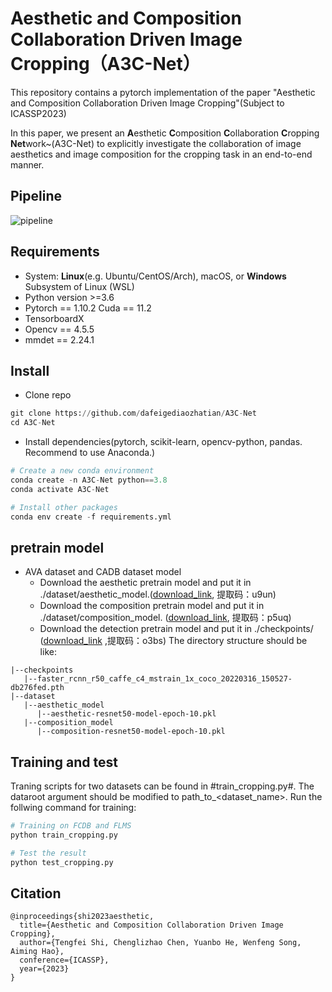 # Aesthetic and Composition Collaboration Driven Image Cropping（A3C-Net）

This repository contains a pytorch implementation of the paper "Aesthetic and Composition Collaboration Driven Image Cropping"(Subject to ICASSP2023)

In this paper, we present an **A**esthetic **C**omposition **C**ollaboration **C**ropping **Net**work~(A3C-Net) to explicitly investigate the collaboration of image aesthetics and image composition for the cropping task in an end-to-end manner.

## Pipeline
![pipeline](https://user-images.githubusercontent.com/16755407/194859123-75929459-027d-4284-a261-daf91140f40d.png)


## Requirements
- System: **Linux**(e.g. Ubuntu/CentOS/Arch), macOS, or **Windows** Subsystem of Linux (WSL)
- Python version >=3.6
- Pytorch == 1.10.2 Cuda == 11.2 
- TensorboardX
- Opencv == 4.5.5
- mmdet == 2.24.1

## Install
- Clone repo
```python
git clone https://github.com/dafeigediaozhatian/A3C-Net
cd A3C-Net
```

- Install dependencies(pytorch, scikit-learn, opencv-python, pandas. Recommend to use Anaconda.)
```python
# Create a new conda environment
conda create -n A3C-Net python==3.8
conda activate A3C-Net

# Install other packages
conda env create -f requirements.yml
```


## pretrain model
- AVA dataset and CADB dataset model
  - Download the aesthetic pretrain model and put it in ./dataset/aesthetic_model.([download_link](https://pan.baidu.com/s/1F6Imkj7bFkIiKot4WgSxUw?pwd=u9un), 提取码：u9un) 
  - Download the composition pretrain model and put it in ./dataset/composition_model. ([download_link](https://pan.baidu.com/s/16Idk-C1ItPSJzueuAFPYZw?pwd=p5uq), 提取码：p5uq)
  - Download the detection pretrain model and put it in ./checkpoints/ ([download_link](https://pan.baidu.com/s/18V-IQzRV579kDRmJJefj5A?pwd=o3bs) ,提取码：o3bs)
  The directory structure should be like:
```
|--checkpoints
   |--faster_rcnn_r50_caffe_c4_mstrain_1x_coco_20220316_150527-db276fed.pth
|--dataset
   |--aesthetic_model
      |--aesthetic-resnet50-model-epoch-10.pkl
   |--composition_model
      |--composition-resnet50-model-epoch-10.pkl
```

## Training and test
Traning scripts for two datasets can be found in #train_cropping.py#. The dataroot argument should be modified to path_to_<dataset_name>. Run the follwing command for training:
```python
# Training on FCDB and FLMS
python train_cropping.py

# Test the result
python test_cropping.py
```



## Citation
```
@inproceedings{shi2023aesthetic,
  title={Aesthetic and Composition Collaboration Driven Image Cropping},
  author={Tengfei Shi, Chenglizhao Chen, Yuanbo He, Wenfeng Song, Aiming Hao},
  conference={ICASSP},
  year={2023}
}
```
